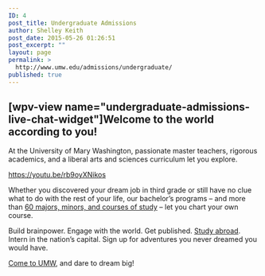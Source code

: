 ```yaml
---
ID: 4
post_title: Undergraduate Admissions
author: Shelley Keith
post_date: 2015-05-26 01:26:51
post_excerpt: ""
layout: page
permalink: >
  http://www.umw.edu/admissions/undergraduate/
published: true
---
```

<h2><span class="alignright">[wpv-view name="undergraduate-admissions-live-chat-widget"]</span>Welcome to the world according to you!</h2>
At the University of Mary Washington, passionate master teachers, rigorous academics, and a liberal arts and sciences curriculum let you explore.

https://youtu.be/rb9oyXNikos

Whether you discovered your dream job in third grade or still have no clue what to do with the rest of your life, our bachelor’s programs – and more than <a href="/study/">60 majors, minors, and courses of study</a> – let you chart your own course.

Build brainpower. Engage with the world. Get published. <a href="http://international.umw.edu/study-abroad-2/">Study abroad</a>. Intern in the nation’s capital. Sign up for adventures you never dreamed you would have.

<a href="/admissions/apply/">Come to UMW</a>, and dare to dream big!